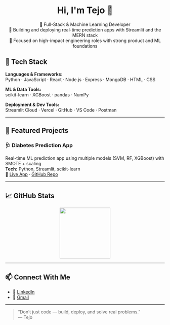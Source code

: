 <h1 align="center">Hi, I'm Tejo 👋</h1>

<p align="center">
  🚀 Full-Stack & Machine Learning Developer <br>
  🎯 Building and deploying real-time prediction apps with Streamlit and the MERN stack <br>
  💼 Focused on high-impact engineering roles with strong product and ML foundations
</p>

## 🧪 Tech Stack

**Languages & Frameworks:**  
Python · JavaScript · React · Node.js · Express · MongoDB · HTML · CSS  

**ML & Data Tools:**  
scikit-learn · XGBoost · pandas · NumPy   

**Deployment & Dev Tools:**  
Streamlit Cloud · Vercel · GitHub · VS Code · Postman

---

## 🚀 Featured Projects

### 🩺 Diabetes Prediction App
Real-time ML prediction app using multiple models (SVM, RF, XGBoost) with SMOTE + scaling  
**Tech:** Python, Streamlit, scikit-learn  
🔗 [Live App](https://diabetes-prediction-application-2106.streamlit.app/) · [GitHub Repo](https://github.com/Tejo04/diabetes-prediction-app)

---

## 📈 GitHub Stats

<p align="center">
  <img src="https://github-readme-stats.vercel.app/api/top-langs/?username=Tejo04&layout=compact&theme=radical" height="160"/>
</p>

---

## 📫 Connect With Me

- 💼 [LinkedIn](https://linkedin.com/in/tejobandaru)
- 📧 [Gmail](mailto:bandaruteja12345@gmail.com)
---

> “Don’t just code — build, deploy, and solve real problems.”  
> — Tejo

